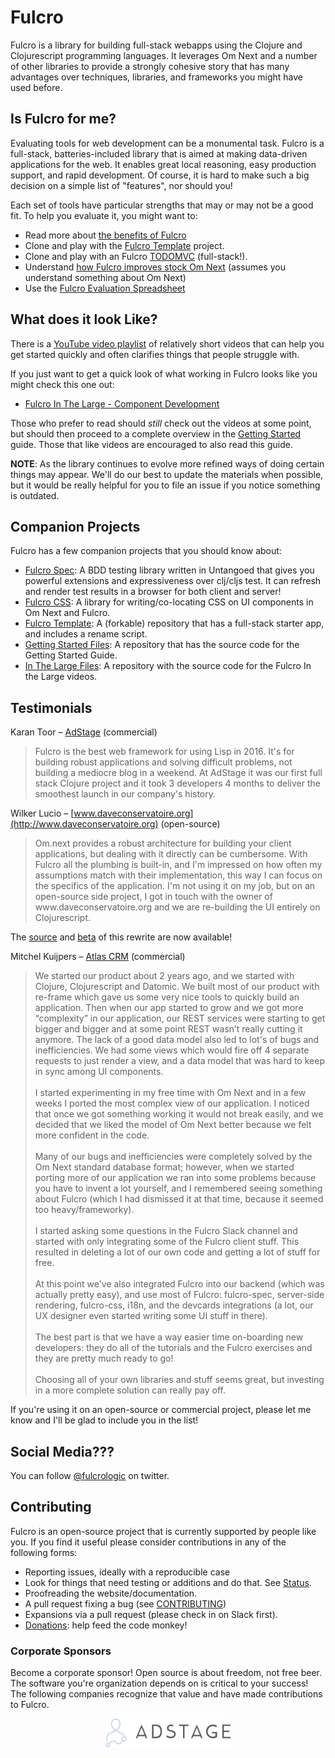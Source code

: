 # Fulcro

Fulcro is a library for building full-stack webapps using the Clojure and Clojurescript programming languages.
It leverages Om Next and a number of other libraries to provide a strongly cohesive story that has many 
advantages over techniques, libraries, and frameworks you might have used before.

## Is Fulcro for me?

Evaluating tools for web development can be a monumental task. Fulcro is a
full-stack, batteries-included library that is aimed at making data-driven
applications for the web. It enables great local reasoning, easy production
support, and rapid development. Of course, it is hard to make such a
big decision on a simple list of "features", nor should you!

Each set of tools have particular strengths that may or may not be a good fit.
To help you evaluate it, you might want to:

- Read more about [the benefits of Fulcro](benefits.html)
- Clone and play with the [Fulcro Template](https://github.com/fulcrologic/fulcro-template) project.
- Clone and play with an Fulcro [TODOMVC](https://github.com/fulcrologic/fulcro-todomvc) (full-stack!).
- Understand [how Fulcro improves stock Om Next](vsom-next.html) (assumes you understand something about Om Next)
- Use the [Fulcro Evaluation Spreadsheet](evaluation.html)

## What does it look Like?

There is a [YouTube video playlist](https://www.youtube.com/playlist?list=PLVi9lDx-4C_T_gsmBQ_2gztvk6h_Usw6R) of relatively short videos that can help you get started quickly and often clarifies things that people struggle with.

If you just want to get a quick look of what working in Fulcro looks like you might check this one out:

- [Fulcro In The Large - Component Development](https://youtu.be/uxI2XVgdDBU?list=PLVi9lDx-4C_T_gsmBQ_2gztvk6h_Usw6R)

Those who prefer to read should *still* check out the videos at some point, but should then
proceed to a complete overview in the
[Getting Started](https://github.com/fulcrologic/fulcro/blob/develop/GettingStarted.adoc)
guide. Those that like videos are encouraged to also read this guide.

**NOTE**: As the library continues to evolve more refined ways of doing certain things may appear. We'll do
our best to update the materials when possible, but it would be really helpful for you to
file an issue if you notice something is outdated.

## Companion Projects

Fulcro has a few companion projects that you should know about:

- [Fulcro Spec](https://github.com/fulcrologic/fulcro-spec): A BDD testing library written in Untangoed that gives you powerful extensions and expressiveness over clj/cljs test. It can refresh and render test results in a browser for both client and server!
- [Fulcro CSS](https://github.com/fulcrologic/fulcro-css): A library for writing/co-locating CSS on UI components in Om Next and Fulcro.
- [Fulcro Template](https://github.com/fulcrologic/fulcro-template): A (forkable) repository that has a full-stack starter app, and includes a rename script.
- [Getting Started Files](https://github.com/fulcrologic/fulcro-getting-started): A repository that has the source code for the Getting Started Guide.
- [In The Large Files](https://github.com/fulcrologic/fulcro-in-the-large): A repository with the source code for the Fulcro In the Large videos.

## Testimonials

Karan Toor – [AdStage](https://www.adstage.io/) (commercial)

<blockquote>
Fulcro is the best web framework for using Lisp in 2016. It's for building robust applications and
solving difficult problems, not building a mediocre blog in a weekend. At AdStage it was
our first full stack Clojure project and it took 3 developers 4 months to deliver the
smoothest launch in our company's history.
</blockquote>

Wilker Lucio – [www.daveconservatoire.org](http://www.daveconservatoire.org) (open-source)

<blockquote>
Om.next provides a robust architecture for building your client applications, but dealing with it
directly can be cumbersome. With Fulcro all the plumbing is built-in, and I'm impressed on how
often my assumptions match with their implementation, this way I can focus on the specifics of the application.
I'm not using it on my job, but on an open-source side project, I got in touch with
the owner of www.daveconservatoire.org and we are re-building the UI entirely on Clojurescript.
</blockquote>

The [source](https://github.com/daveconservatoire/dcsite-cljs) and  [beta](http://beta.daveconservatoire.org) of this rewrite are now available!

Mitchel Kuijpers – [Atlas CRM](https://www.atlascrm.io/) (commercial)

<blockquote>
We started our product about 2 years ago, and we started with Clojure, Clojurescript and Datomic.
We built most of our product with re-frame which gave us some very nice tools to quickly build an application.
Then when our app started to grow and we got more “complexity” in our application, our REST
services were starting to get bigger and bigger and at some point REST
wasn’t really cutting it anymore. The lack of a good data model also led to
lot's of bugs and inefficiencies. We had some views which would fire off 4 separate
requests to just render a view, and a data model that was hard to keep in sync among UI components.
<br/>
<br/>
I started experimenting in my free time with Om Next and in a few weeks I ported the most complex
view of our application. I noticed that once we got something working it would not break easily, and
we decided that we liked the model of Om Next better because we felt more confident in the code.
<br/>
<br/>
Many of our bugs and inefficiencies were completely solved by the Om Next standard database format;
however, when we started porting more of our application we ran into
some problems because you have to invent a lot yourself,
and I remembered seeing something about Fulcro (which I had dismissed it at that time, because it
seemed too heavy/frameworky).
<br/>
<br/>
I started asking some questions in the Fulcro Slack channel
and started with only integrating some of the Fulcro client stuff. This resulted in deleting
a lot of our own code and getting a lot of stuff for free.
<br/>
<br/>
At this point we've also integrated Fulcro into our backend (which was actually pretty easy),
and use most of Fulcro: fulcro-spec, server-side rendering, fulcro-css, i18n, and
the devcards integrations (a lot, our UX designer even started writing some UI stuff in there).
<br/>
<br/>
The best part is that we have a way easier time on-boarding new developers: they do
all of the tutorials and the Fulcro exercises and they are pretty much ready to go!
<br/>
<br/>
Choosing all of your own libraries and stuff seems great, but
investing in a more complete solution can really pay off.
</blockquote>

If you're using it on an open-source or commercial project, please let me know
and I'll be glad to include you in the list!

## Social Media???

You can follow [@fulcrologic](http://www.twitter.com/fulcrologic) on twitter.

## Contributing

Fulcro is an open-source project that is currently supported by people like you. If you
find it useful please consider contributions in any of the following forms:

- Reporting issues, ideally with a reproducible case
- Look for things that need testing or additions and do that. See [Status](status.html).
- Proofreading the website/documentation. 
- A pull request fixing a bug (see [CONTRIBUTING](https://github.com/fulcrologic/fulcro/blob/develop/CONTRIBUTING.md))
- Expansions via a pull request (please check in on Slack first).
- [Donations](fund.html): help feed the code monkey!

### Corporate Sponsors

Become a corporate sponsor! Open source is about freedom, not free beer. The software you're organization
depends on is critical to your success! The following companies recognize that value and have
made contributions to Fulcro.

<div style="text-align: center">
<a href="http://www.adstage.io"><img width="200" class="sponsor-img" src="adstage.png"></a>
</div>
